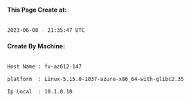 
   
#### This Page Create at:

```bash

2023-06-08 - 21:35:47 UTC

```

#### Create By Machine:

```bash

Host Name : fv-az612-147

platform  : Linux-5.15.0-1037-azure-x86_64-with-glibc2.35

Ip Local  : 10.1.0.10

```

